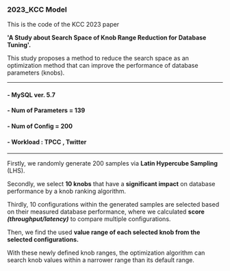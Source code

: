 ### 2023_KCC Model

This is the code of the KCC 2023 paper 

**'A Study about Search Space of Knob Range Reduction for Database Tuning'.**

This study proposes a method to reduce the search space as an optimization method that can improve the performance of database parameters (knobs).

---
#### - MySQL ver. 5.7

#### - Num of Parameters = 139

#### - Num of Config = 200

#### - Workload : TPCC , Twitter
---

Firstly, we randomly generate 200 samples via **Latin Hypercube Sampling** (LHS). 

Secondly, we select **10  knobs** that have a **significant impact** on database performance by a knob ranking algorithm. 

Thirdly, 10  configurations within the generated samples are  selected based on their measured database performance, where we calculated **score *(throughput/latency)*** to compare multiple configurations. 

Then, we find the used **value range of  each selected knob from the selected configurations.**

With these newly defined knob ranges, the optimization  algorithm can search knob values within a narrower range than its default range.
